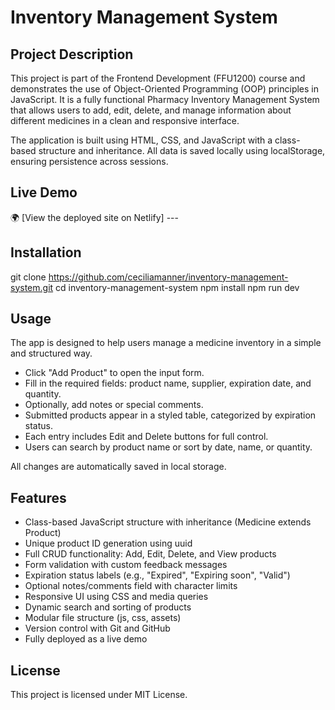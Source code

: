 # Inventory Management System

## Project Description
This project is part of the Frontend Development (FFU1200) course and demonstrates the use of Object-Oriented Programming (OOP) principles in JavaScript. It is a fully functional Pharmacy Inventory Management System that allows users to add, edit, delete, and manage information about different medicines in a clean and responsive interface.

The application is built using HTML, CSS, and JavaScript with a class-based structure and inheritance. All data is saved locally using localStorage, ensuring persistence across sessions.

## Live Demo
🌍 [View the deployed site on Netlify] --- 

## Installation
git clone https://github.com/ceciliamanner/inventory-management-system.git
cd inventory-management-system
npm install
npm run dev

## Usage
The app is designed to help users manage a medicine inventory in a simple and structured way.
- Click "Add Product" to open the input form.
- Fill in the required fields: product name, supplier, expiration date, and quantity.
- Optionally, add notes or special comments.
- Submitted products appear in a styled table, categorized by expiration status.
- Each entry includes Edit and Delete buttons for full control.
- Users can search by product name or sort by date, name, or quantity.

All changes are automatically saved in local storage.

## Features 
- Class-based JavaScript structure with inheritance (Medicine extends Product)
- Unique product ID generation using uuid
- Full CRUD functionality: Add, Edit, Delete, and View products
- Form validation with custom feedback messages
- Expiration status labels (e.g., "Expired", "Expiring soon", "Valid")
- Optional notes/comments field with character limits
- Responsive UI using CSS and media queries
- Dynamic search and sorting of products
- Modular file structure (js, css, assets)
- Version control with Git and GitHub
- Fully deployed as a live demo

## License
This project is licensed under MIT License.


